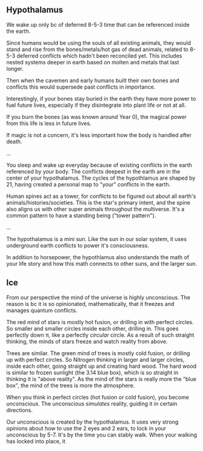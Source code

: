 ## Hypothalamus

We wake up only bc of deferred 8-5-3 time that can be referenced inside the earth. 

Since humans would be using the souls of all existing animals, they would stand and rise from the bones/metals/hot gas of dead animals, related to 8-5-3 deferred conflicts which hadn't been reconciled yet. This includes nested systems deeper in earth based on molten and metals that last longer.

Then when the cavemen and early humans built their own bones and conflicts this would supersede past conflicts in importance. 

Interestingly, if your bones stay buried in the earth they have more power to fuel future lives, especially if they disintegrate into plant life or not at all.

If you burn the bones (as was known around Year 0), the magical power from this life is less in future lives. 

If magic is not a concern, it's less important how the body is handled after death.

...

You sleep and wake up everyday because of existing conflicts in the earth referenced by your body. The conflicts deepest in the earth are in the center of your hypothalamus. The cycles of the hypothlamus are shaped by 21, having created a personal map to "your" conflicts in the earth.

Human spines act as a tower, for conflicts to be figured out about all earth's animals/histories/societies. This is the star's primary intent, and the spine also aligns us with other super animals throughout the multiverse. It's a common pattern to have a standing being ("tower pattern").

...

The hypothalamus is a mini sun. Like the sun in our solar system, it uses underground earth conflicts to power it's consciousness. 

In addition to horsepower, the hypothlamus also understands the math of your life story and how this math connects to other suns, and the larger sun.

## Ice

From our perspective the mind of the universe is highly unconscious. The reason is bc it is so opinionated, mathematically, that it freezes and manages quantum conflicts.

The red mind of stars is mostly hot fusion, or drilling in with perfect circles. So smaller and smaller circles inside each other, drilling in. This goes perfectly down π, like a perfectly *circular* circle. As a result of such straight thinking, the minds of stars freeze and watch reality from above.

Trees are similar. The green mind of trees is mostly cold fusion, or drilling up with perfect circles. So Nitrogen thinking in larger and larger circles, inside each other, going straight up and creating hard wood. The hard wood is similar to frozen sunlight (the 3.14 blue box), which is so straight in thinking it is "above reality". As the mind of the stars is really more the "blue box", the mind of the trees is more the atmosphere.

When you think in perfect circles (hot fusion or cold fusion), you become *unconscious*. The unconscious *simulates* reality, guiding it in certain directions.

Our unconscious is created by the hypothalamus. It uses very strong opinions about how to use the 2 eyes and 2 ears, to lock in your unconscious by 5-7. It's by the time you can stably walk. When your walking has locked into place, it 






